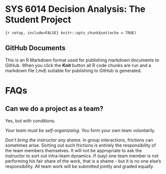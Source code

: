 SYS 6014 Decision Analysis: The Student Project
================

`{r setup, include=FALSE} knitr::opts_chunk$set(echo = TRUE)`

## GitHub Documents

This is an R Markdown format used for publishing markdown documents to
GitHub. When you click the **Knit** button all R code chunks are run and
a markdown file (.md) suitable for publishing to GitHub is generated.

# FAQs

## Can we do a project as a team?

Yes, but with conditions.

*Your team must be self-organizaing.* You form your own team
voluntarily.

*Don’t bring the instructor any drama.* In group interactions, frictions
can sometimes arise. Sorting out such frictions is entirely the
responsibility of the team members themselves. It will not be
appropriate to ask the instructor to sort out intra-team dynamics. If
(say) one team member is not performing his fair share of the work, that
is a shame - but it is no one else’s responsibility. All team work will
be submitted jointly and graded equally.
